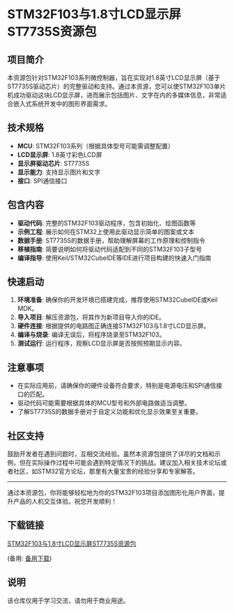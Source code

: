 # STM32F103与1.8寸LCD显示屏ST7735S资源包

## 项目简介

本资源包针对STM32F103系列微控制器，旨在实现对1.8英寸LCD显示屏（基于ST7735S驱动芯片）的完整驱动和支持。通过本资源，您可以使STM32F103单片机成功驱动这块LCD显示屏，进而展示包括图片、文字在内的多媒体信息，非常适合嵌入式系统开发中的图形界面需求。

## 技术规格

- **MCU**: STM32F103系列（根据具体型号可能需调整配置）
- **LCD显示屏**: 1.8英寸彩色LCD屏
- **显示屏驱动芯片**: ST7735S
- **显示能力**: 支持显示图片和文字
- **接口**: SPI通信接口

## 包含内容

- **驱动代码**: 完整的STM32F103驱动程序，包含初始化、绘图函数等
- **示例工程**: 展示如何在STM32上使用此驱动显示简单的图案或文本
- **数据手册**: ST7735S的数据手册，帮助理解屏幕的工作原理和控制指令
- **移植指南**: 简要说明如何将驱动代码适配到不同的STM32F103子型号
- **编译指导**: 使用Keil/STM32CubeIDE等IDE进行项目构建的快速入门指南

## 快速启动

1. **环境准备**: 确保你的开发环境已搭建完成，推荐使用STM32CubeIDE或Keil MDK。
2. **导入项目**: 解压资源包，将其作为新项目导入你的IDE。
3. **硬件连接**: 根据提供的电路图正确连接STM32F103与1.8寸LCD显示屏。
4. **编译与烧录**: 编译无误后，将程序烧录至STM32F103。
5. **测试运行**: 运行程序，观察LCD显示屏是否按照预期显示内容。

## 注意事项

- 在实际应用前，请确保你的硬件设备符合要求，特别是电源电压和SPI通信接口的匹配。
- 驱动代码可能需要根据具体的MCU型号和外部电路做适当调整。
- 了解ST7735S的数据手册对于自定义功能和优化显示效果至关重要。
  
## 社区支持

鼓励开发者在遇到问题时，互相交流经验。虽然本资源包提供了详尽的文档和示例，但在实际操作过程中可能会遇到特定情况下的挑战。建议加入相关技术论坛或者社区，如STM32官方论坛，那里有大量宝贵的经验分享和专家解答。

---

通过本资源包，你将能够轻松地为你的STM32F103项目添加图形化用户界面，提升产品的人机交互体验。祝您开发顺利！

## 下载链接
[STM32F103与1.8寸LCD显示屏ST7735S资源包](https://pan.quark.cn/s/411040121dfd) 

(备用: [备用下载](https://pan.baidu.com/s/1soLWA_JRM6S2xoNhmt1p9g?pwd=1234))

## 说明

该仓库仅用于学习交流，请勿用于商业用途。
